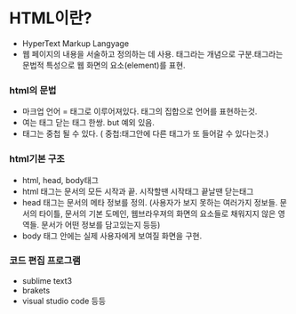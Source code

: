 # HTML이란?

- HyperText Markup Langyage
- 웹 페이지의 내용을 서술하고 정의하는 데 사용. 태그라는 개념으로 구분.태그라는 문법적 특성으로 웹 화면의 요소(element)를 표현.


### html의 문법

- 마크업 언어 = 태그로 이루어져있다. 태그의 집합으로 언어를 표현하는것.
- 여는 태그 닫는 태그 한쌍. but 예외 있음.
- 태그는 중첩 될 수 있다. ( 중첩:태그안에 다른 태그가 또 들어갈 수 있다는것.)

### html기본 구조
- html, head, body태그
- html 태그는 문서의 모든 시작과 끝. 시작할땐 <html>시작태그 끝날땐 </html>닫는태그
- head 태그는 문서의 메타 정보를 정의. (사용자가 보지 못하는 여러가지 정보들. 문서의 타이틀, 문서의 기본 도메인, 웹브라우져의 화면의 요소들로 채워지지 않은 영역들. 문서가 어떤 정보를 담고있는지 등등)
- body 태그 안에는 실제 사용자에게 보여질 화면을 구현.

### 코드 편집 프로그램
- sublime text3
- brakets
- visual studio code 등등
